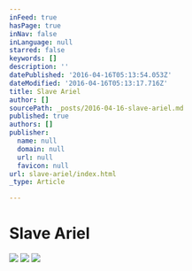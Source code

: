 ```yaml
---
inFeed: true
hasPage: true
inNav: false
inLanguage: null
starred: false
keywords: []
description: ''
datePublished: '2016-04-16T05:13:54.053Z'
dateModified: '2016-04-16T05:13:17.716Z'
title: Slave Ariel
author: []
sourcePath: _posts/2016-04-16-slave-ariel.md
published: true
authors: []
publisher:
  name: null
  domain: null
  url: null
  favicon: null
url: slave-ariel/index.html
_type: Article

---
```

# Slave Ariel
![](https://the-grid-user-content.s3-us-west-2.amazonaws.com/d0edf62d-29b4-44a7-8dbd-2c0c4e9e303e.jpg)
![](https://the-grid-user-content.s3-us-west-2.amazonaws.com/40e5975a-ac09-4758-8846-0c94a78ace21.jpg)
![](https://the-grid-user-content.s3-us-west-2.amazonaws.com/64f41a4a-1431-4326-ada5-d3b4c60ff26c.jpg)